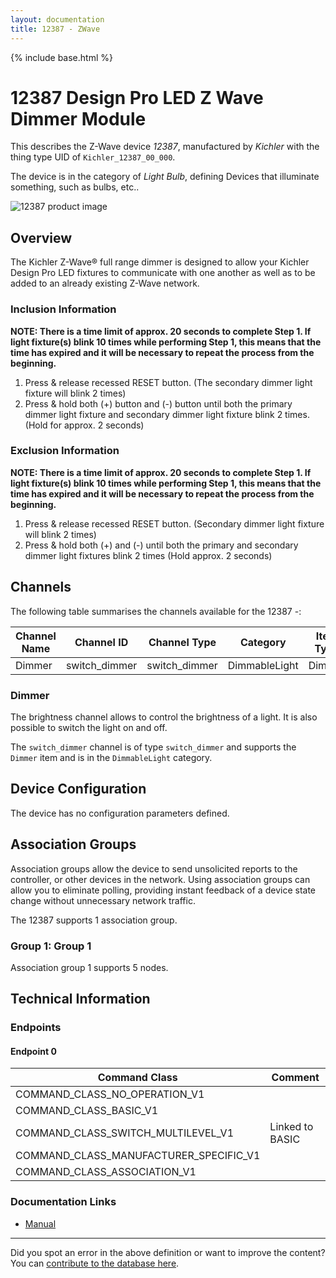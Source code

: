 ```yaml
---
layout: documentation
title: 12387 - ZWave
---
```


{% include base.html %}

# 12387 Design Pro LED Z Wave Dimmer Module
This describes the Z-Wave device *12387*, manufactured by *Kichler* with the thing type UID of ```Kichler_12387_00_000```.

The device is in the category of *Light Bulb*, defining Devices that illuminate something, such as bulbs, etc..

![12387 product image](https://opensmarthouse.org/assets/zwave/attachments/668/new-12387.png)


## Overview

The Kichler Z-Wave® full range dimmer is designed to allow your Kichler Design Pro LED fixtures to communicate with one another as well as to be added to an already existing Z-Wave network.

### Inclusion Information

**NOTE: There is a time limit of approx. 20 seconds to complete Step 1. If light fixture(s) blink 10 times while performing Step 1, this means that the time has expired and it will be necessary to repeat the process from the beginning.**

  1. Press & release recessed RESET button. (The secondary dimmer light fixture will blink 2 times)
  2. Press & hold both (+) button and (-) button until both the primary dimmer light fixture and secondary dimmer light fixture blink 2 times. (Hold for approx. 2 seconds)

### Exclusion Information

**NOTE: There is a time limit of approx. 20 seconds to complete Step 1. If light fixture(s) blink 10 times while performing Step 1, this means that the time has expired and it will be necessary to repeat the process from the beginning.**

  1. Press & release recessed RESET button. (Secondary dimmer light fixture will blink 2 times)
  2. Press & hold both (+) and (-) until both the primary and secondary dimmer light fixtures blink 2 times (Hold approx. 2 seconds)

## Channels

The following table summarises the channels available for the 12387 -:

| Channel Name | Channel ID | Channel Type | Category | Item Type |
|--------------|------------|--------------|----------|-----------|
| Dimmer | switch_dimmer | switch_dimmer | DimmableLight | Dimmer | 

### Dimmer
The brightness channel allows to control the brightness of a light.
            It is also possible to switch the light on and off.

The ```switch_dimmer``` channel is of type ```switch_dimmer``` and supports the ```Dimmer``` item and is in the ```DimmableLight``` category.



## Device Configuration

The device has no configuration parameters defined.

## Association Groups

Association groups allow the device to send unsolicited reports to the controller, or other devices in the network. Using association groups can allow you to eliminate polling, providing instant feedback of a device state change without unnecessary network traffic.

The 12387 supports 1 association group.

### Group 1: Group 1


Association group 1 supports 5 nodes.

## Technical Information

### Endpoints

#### Endpoint 0

| Command Class | Comment |
|---------------|---------|
| COMMAND_CLASS_NO_OPERATION_V1| |
| COMMAND_CLASS_BASIC_V1| |
| COMMAND_CLASS_SWITCH_MULTILEVEL_V1| Linked to BASIC|
| COMMAND_CLASS_MANUFACTURER_SPECIFIC_V1| |
| COMMAND_CLASS_ASSOCIATION_V1| |

### Documentation Links

* [Manual](https://www.opensmarthouse.org/zwavedatabase/668/12387-Z-Wave-Dimmer-Module.pdf)

---

Did you spot an error in the above definition or want to improve the content?
You can [contribute to the database here](https://www.opensmarthouse.org/zwavedatabase/668).
